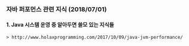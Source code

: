 ### 자바 퍼포먼스 관련 지식 (2018/07/01)

#### 1. Java 시스템 운영 중 알아두면 쓸모 있는 지식들

    > http://www.holaxprogramming.com/2017/10/09/java-jvm-performance/
